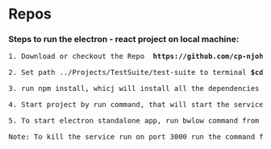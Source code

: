 # Repos

<p><h3>Steps to run the electron - react project on local machine:</h3></p>

<pre>
1. Download or checkout the Repo <b> https://github.com/cp-njohn/Repos.git</b>

2. Set path ../Projects/TestSuite/test-suite to terminal <b>$cd ../Projects/TestSuite/test-suite to terminal</b>

3. run npm install, whicj will install all the dependencies -> <b>$ npm install</b>

4. Start project by run command, that will start the service on port "loaclhost:3000"  -> <b>$nmp start</b>

5. To start electron standalone app, run bwlow command from another terminal instance -> <b>$electron .</b>
    
Note: To kill the service run on port 3000 run the command from terminal -> <b>$lsof -nti:3004 | xargs kill -9</b>
</pre>

</body>
</html>
